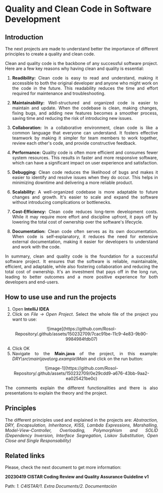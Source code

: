 # Quality and Clean Code in Software Development
<div style="text-align: justify;"> 

## Introduction

The next projects are made to understand better the importance of different principles to create a quality and clean code.

Clean and quality code is the backbone of any successful software project. Here are a few key reasons why having clean and quality is essential:

1. **Readibility:** Clean code is easy to read and understand, making it accessible to both the original developer and anyone who might work on the code in the future. This readability reduces the time and effort required for maintenance and troubleshooting.

2. **Maintainability:** Well-structured and organized code is easier to maintain and update. When the codebase is clean, making changes, fixing bugs, and adding new features becomes a smoother process, saving time and reducing the risk of introducing new issues.

3. **Collaboration:**  In a collaborative environment, clean code is like a common language that everyone can understand. It fosters effective teamwork by making it simpler for team members to work together, review each other's code, and provide constructive feedback.

4. **Performance:** Quality code is often more efficient and consumes fewer system resources. This results in faster and more responsive software, which can have a significant impact on user experience and satisfaction.

5. **Debugging:** Clean code reduces the likelihood of bugs and makes it easier to identify and resolve issues when they do occur. This helps in minimizing downtime and delivering a more reliable product.

6. **Scalability:** A well-organized codebase is more adaptable to future changes and growth. It's easier to scale and expand the software without introducing complications or bottlenecks.

7. **Cost-Efficiency:** Clean code reduces long-term development costs. While it may require more effort and discipline upfront, it pays off by lowering the total cost of ownership over the software's lifecycle.

8. **Documentation:** Clean code often serves as its own documentation. When code is self-explanatory, it reduces the need for extensive external documentation, making it easier for developers to understand and work with the code.

In summary, clean and quality code is the foundation for a successful software project. It ensures that the software is reliable, maintainable, efficient, and adaptable, while also fostering collaboration and reducing the total cost of ownership. It's an investment that pays off in the long run, leading to better outcomes and a more positive experience for both developers and end-users.

## How to use use and run the projects

1. Open **IntelliJ IDEA**
2. Click on *File -> Open Project*. Select the whole file of the project you want to use:
   
<p align="center"> ![image](https://github.com/Rosol-Repository/.github/assets/150232709/7cac91be-11c9-4e83-9b90-9984984fdb07) </p>

4. Click OK
5. Navigate to the **Main.java** of the project, in this example: *DRY\src\main\java\org.example\Main* and click on the run button:
   
<p align="center"> ![image-1](https://github.com/Rosol-Repository/.github/assets/150232709/0e29cdd9-a676-43bb-9aa2-ea025421be0c) </p>

The comments explain the different functionalities and there is also presentations to explain the theory and the project.

## Principles
The different principles used and explained in the projects  are: *Abstraction, DRY, Encapsulation, Inheritance, KISS, Lambda Expressions, Marshalling, Model-View-Controller, Overloading, Polymorphism and SOLID (Dependency Inversion, Interface Segregation, Liskov Substitution, Open Close and Single Responsability)*

## Related links
Please, check the next document to get more information:

**20230419 CISTAR Coding Review and Quality Assurance Guideline v1**

Path: *1. C4ISTAR/1. Extra Documents/2. Documentación*
</div>
